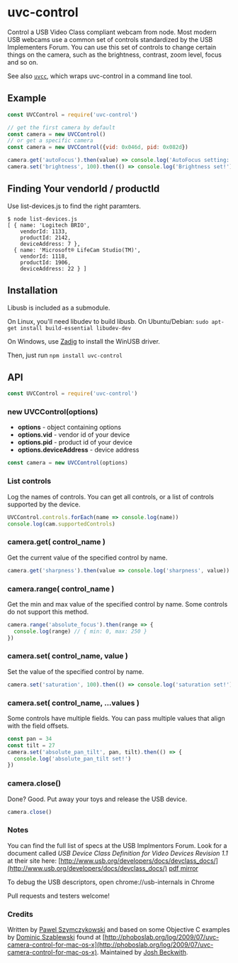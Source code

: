 # uvc-control

Control a USB Video Class compliant webcam from node. Most modern USB webcams use a common set of controls standardized by the USB Implementers Forum. You can use this set of controls to change certain things on the camera, such as the brightness, contrast, zoom level, focus and so on.

See also [`uvcc`](https://github.com/joelpurra/uvcc), which wraps uvc-control in a command line tool.

## Example

```javascript
const UVCControl = require('uvc-control')

// get the first camera by default
const camera = new UVCControl()
// or get a specific camera
const camera = new UVCControl({vid: 0x046d, pid: 0x082d})

camera.get('autoFocus').then(value) => console.log('AutoFocus setting:', value))
camera.set('brightness', 100).then(() => console.log('Brightness set!'))

```

## Finding Your vendorId / productId

Use list-devices.js to find the right paramters.

```
$ node list-devices.js
[ { name: 'Logitech BRIO',
    vendorId: 1133,
    productId: 2142,
    deviceAddress: 7 },
  { name: 'Microsoft® LifeCam Studio(TM)',
    vendorId: 1118,
    productId: 1906,
    deviceAddress: 22 } ]
```

## Installation

Libusb is included as a submodule.

On Linux, you'll need libudev to build libusb. On Ubuntu/Debian: `sudo apt-get install build-essential libudev-dev`

On Windows, use [Zadig](https://sourceforge.net/projects/libwdi/files/zadig/) to install the WinUSB driver.

Then, just run `npm install uvc-control`


## API

```javascript
const UVCControl = require('uvc-control')
```

### new UVCControl(options)

* **options** - object containing options
* **options.vid** - vendor id of your device
* **options.pid** - product id of your device
* **options.deviceAddress** - device address

```javaScript
const camera = new UVCControl(options)
```

### List controls

Log the names of controls. You can get all controls, or a list of controls supported by the device.

```javascript
UVCControl.controls.forEach(name => console.log(name))
console.log(cam.supportedControls)
```

### camera.get( control_name )

Get the current value of the specified control by name.

```javascript
camera.get('sharpness').then(value => console.log('sharpness', value))
```

### camera.range( control_name )

Get the min and max value of the specified control by name. Some controls do not support this method.

```javascript
camera.range('absolute_focus').then(range => {
  console.log(range) // { min: 0, max: 250 }
})
```

### camera.set( control_name, value )

Set the value of the specified control by name.

```javascript
camera.set('saturation', 100).then(() => console.log('saturation set!'))
```

### camera.set( control_name, ...values )

Some controls have multiple fields. You can pass multiple values that align with the field offsets.

```javascript
const pan = 34
const tilt = 27
camera.set('absolute_pan_tilt', pan, tilt).then(() => {
  console.log('absolute_pan_tilt set!')
})
```

### camera.close()

Done? Good. Put away your toys and release the USB device.

```javascript
camera.close()
```

### Notes

You can find the full list of specs at the USB Implmentors Forum. Look for a document called *USB Device Class Definition for Video Devices Revision 1.1* at their site here: [http://www.usb.org/developers/docs/devclass_docs/](http://www.usb.org/developers/docs/devclass_docs/) [pdf mirror](http://www.cajunbot.com/wiki/images/8/85/USB_Video_Class_1.1.pdf)

To debug the USB descriptors, open chrome://usb-internals in Chrome

Pull requests and testers welcome!

### Credits

Written by [Pawel Szymczykowski](http://twitter.com/makenai) and based on some Objective C examples by [Dominic Szablewski](https://twitter.com/phoboslab) found at [http://phoboslab.org/log/2009/07/uvc-camera-control-for-mac-os-x](http://phoboslab.org/log/2009/07/uvc-camera-control-for-mac-os-x). Maintained by [Josh Beckwith](https://github.com/positlabs).

